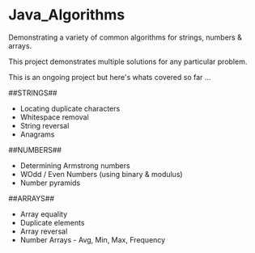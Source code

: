# Java_Algorithms
Demonstrating a variety of common algorithms for strings, numbers & arrays. 

This project demonstrates multiple solutions for any particular problem.

This is an ongoing project but here's whats covered so far ...

##STRINGS##
* Locating duplicate characters
* Whitespace removal
* String reversal
* Anagrams


##NUMBERS##
* Determining Armstrong numbers
* WOdd / Even Numbers (using binary & modulus)
* Number pyramids


##ARRAYS##
* Array equality
* Duplicate elements
* Array reversal
* Number Arrays - Avg, Min, Max, Frequency


